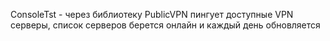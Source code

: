 ConsoleTst - через библиотеку PublicVPN пингует доступные VPN серверы, список серверов берется онлайн и каждый день обновляется

